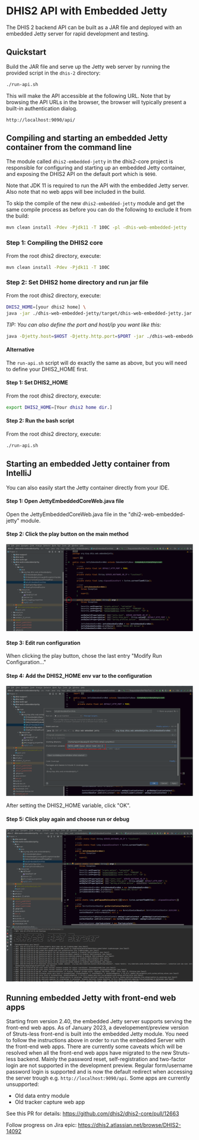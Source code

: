 # DHIS2 API with Embedded Jetty 

The DHIS 2 backend API can be built as a JAR file and deployed with an embedded Jetty server for rapid development and testing.

## Quickstart

Build the JAR file and serve up the Jetty web server by running the provided script in the `dhis-2` directory:

```sh
./run-api.sh
```

This will make the API accessible at the following URL. Note that by browsing the API URLs in the browser, the browser will typically present a built-in authentication dialog.

```
http://localhost:9090/api/
```

## Compiling and starting an embedded Jetty container from the command line

The module called `dhis2-embedded-jetty` in the dhis2-core project is responsible for configuring and starting up an embedded Jetty container, and exposing the DHIS2 API on the default port which is `9090`.

Note that JDK 11 is required to run the API with the embedded Jetty server. Also note that no web apps will bee included in the build.

To skip the compile of the new `dhis2-embedded-jetty` module and get the same compile process as before you can do the following to exclude it from the build:

```sh
mvn clean install -Pdev -Pjdk11 -T 100C -pl -dhis-web-embedded-jetty
```

### Step 1: Compiling the DHIS2 core

From the root dhis2 directory, execute:

```sh
mvn clean install -Pdev -Pjdk11 -T 100C
```

### Step 2: Set DHIS2 home directory and run jar file

From the root dhis2 directory, execute:

```sh    
DHIS2_HOME=[your dhis2 home] \ 
java -jar ./dhis-web-embedded-jetty/target/dhis-web-embedded-jetty.jar
```

*TIP: You can also define the port and host/ip you want like this:*

```sh
java -Djetty.host=$HOST -Djetty.http.port=$PORT -jar ./dhis-web-embedded-jetty/target/dhis-web-embedded-jetty.jar
```

#### Alternative

The `run-api.sh` script will do exactly the same as above, but you will need to define your DHIS2_HOME first.

#### Step 1: Set DHIS2_HOME

From the root dhis2 directory, execute:

```sh
export DHIS2_HOME=[Your dhis2 home dir.]
```

#### Step 2: Run the bash script

From the root dhis2 directory, execute:

```sh
./run-api.sh
```
    
## Starting an embedded Jetty container from IntelliJ

You can also easily start the Jetty container directly from your IDE.

#### Step 1: Open JettyEmbeddedCoreWeb.java file
Open the JettyEmbeddedCoreWeb.java file in the "dhi2-web-embedded-jetty" module.

#### Step 2: Click the play button on the main method
![](resources/images/intellij-embedded-play.png)

#### Step 3: Edit run configuration
When clicking the play button, chose the last entry "Modify Run Configuration..."

#### Step 4: Add the DHIS2_HOME env var to the configuration
![](resources/images/intellij-embedded-config.png)

After setting the DHIS2_HOME variable, click "OK".

#### Step 5: Click play again and choose run or debug 
![](resources/images/intellij-embedded-run.png)

## Running embedded Jetty with front-end web apps

Starting from version 2.40, the embedded Jetty server supports serving the front-end web apps. As of January 2023, a developement/preview version of Struts-less front-end is built into the embedded Jetty module. You need to follow the instructions above in order to run the embedded Server with the front-end web apps. There are currently some caveats which will be resolved when all the front-end web apps have migrated to the new Struts-less backend. Mainly the password reset, self-registration and two-factor login are not supported in the development preview. Regular form/username password login is supported and is now the default redirect when accessing the server trough e.g. `http://localhost:9090/api`. Some apps are currently unsupported:

* Old data entry module
* Old tracker capture web app

See this PR for details: https://github.com/dhis2/dhis2-core/pull/12663

Follow progress on Jira epic: https://dhis2.atlassian.net/browse/DHIS2-14092
